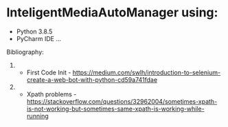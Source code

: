 # InteligentMediaAutoManager using:

- Python 3.8.5
- PyCharm IDE
...

Bibliography:

1. - First Code Init -
https://medium.com/swlh/introduction-to-selenium-create-a-web-bot-with-python-cd59a741fdae
2. - Xpath problems -
    https://stackoverflow.com/questions/32962004/sometimes-xpath-is-not-working-but-sometimes-same-xpath-is-working-while-running

